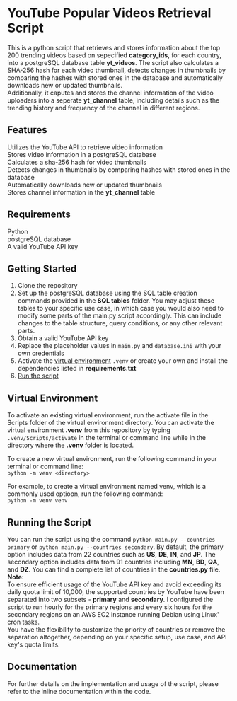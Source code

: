 # YouTube Popular Videos Retrieval Script
This is a python script that retrieves and stores information about the top 200 trending videos based on sepecified **category_ids**, for each country, into a postgreSQL database table **yt_videos**. The script also calculates a SHA-256 hash for each video thumbnail, detects changes in thumbnails by comparing the hashes with stored ones in the database and automatically downloads new or updated thumbnails. <br> Additionally, it caputes and stores the channel information of the video uploaders into a seperate **yt_channel** table, including details such as the trending history and frequency of the channel in different regions.  

## Features
Utilizes the YouTube API to retrieve video information <br>
Stores video information in a postgreSQL database <br>
Calculates a sha-256 hash for video thumbnails <br>
Detects changes in thumbnails by comparing hashes with stored ones in the database<br>
Automatically downloads new or updated thumbnails<br>
Stores channel information in the **yt_channel** table

## Requirements
Python<br>
postgreSQL database<br>
A valid YouTube API key

## Getting Started
1. Clone the repository <br>
2. Set up the postgreSQL database using the SQL table creation commands provided in the **SQL tables** folder. You may adjust these tables to your specific use case, in which case you would also need to modify some parts of the main.py script accordingly. This can include changes to the table structure, query conditions, or any other relevant parts.<br>
3. Obtain a valid YouTube API key<br>
4. Replace the placeholder values in `main.py` and `database.ini` with your own credentials<br>
5. Activate the [virtual environment](#virtual-environment) `.venv` or create your own and install the dependencies listed in **requirements.txt**
6. [Run the script](#running-the-script)

## Virtual Environment 
To activate an existing virtual environment, run the activate file in the Scripts folder of the virtual environment directory. You can activate the virtual environment **.venv** from this repository by typing `.venv/Scripts/activate` in the terminal or command line while in the directory where the **.venv** folder is located.

To create a new virtual environment, run the following command in your terminal or command line: <br>
`python -m venv <directory>`

For example, to create a virtual environment named venv, which is a commonly used optiopn, run the following command: <br>
`python -m venv venv`

## Running the Script
You can run the script using the command `python main.py --countries primary` or `python main.py --countries secondary`. By default, the primary option includes data from 22 countries such as **US**, **DE**, **IN**, and **JP**. The secondary option includes data from 91 countries including **MN**, **BD**, **QA**, and **DZ**. You can find a complete list of countries in the **countries.py** file.
<br>
**Note:**<br>
To ensure efficient usage of the YouTube API key and avoid exceeding its daily quota limit of 10,000, the supported countries by YouTube have been separated into two subsets - **primary** and **secondary**. I configured the script to run hourly for the primary regions and every six hours for the secondary regions on an AWS EC2 instance running Debian using Linux' cron tasks. 
<br> You have the flexibility to customize the priority of countries or remove the separation altogether, depending on your specific setup, use case, and API key's quota limits.


## Documentation
For further details on the implementation and usage of the script, please refer to the inline documentation within the code.